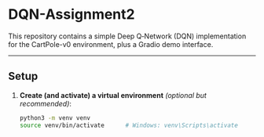 # DQN-Assignment2

This repository contains a simple Deep Q‑Network (DQN) implementation for the CartPole-v0 environment, plus a Gradio demo interface.

---

## Setup

1. **Create (and activate) a virtual environment** _(optional but recommended)_:
   ```bash
   python3 -m venv venv
   source venv/bin/activate      # Windows: venv\Scripts\activate
